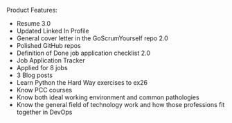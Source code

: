 Product Features:

- Resume 3.0
- Updated Linked In Profile
- General cover letter in the GoScrumYourself repo 2.0
- Polished GitHub repos
- Definition of Done job application checklist 2.0
- Job Application Tracker
- Applied for 8 jobs
- 3 Blog posts
- Learn Python the Hard Way exercises to ex26
- Know PCC courses
- Know both ideal working environment and common pathologies
- Know the general field of technology work and how those professions fit together in DevOps
